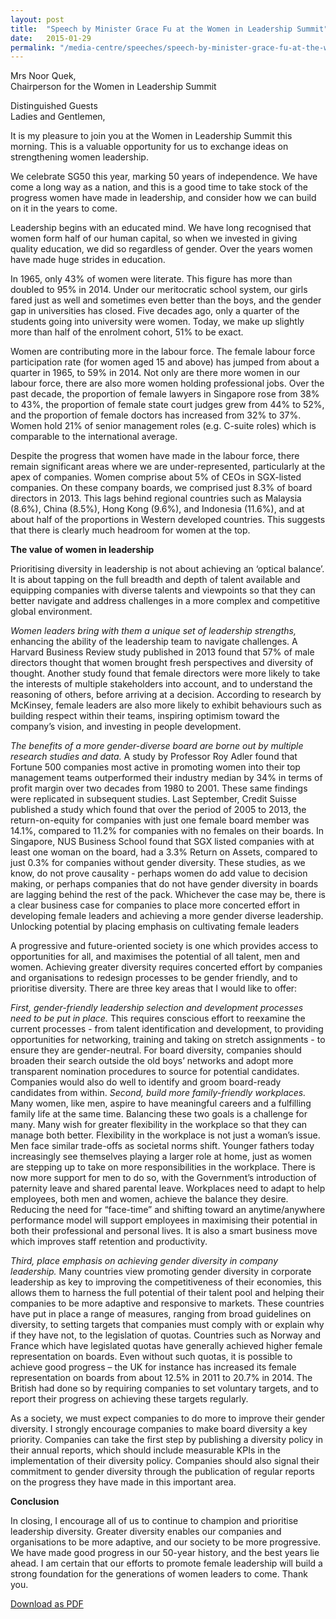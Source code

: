 ```yaml
---
layout: post
title:  "Speech by Minister Grace Fu at the Women in Leadership Summit"
date:   2015-01-29
permalink: "/media-centre/speeches/speech-by-minister-grace-fu-at-the-women-in-leadership-summit-on-29-jan-2015"
---
```


Mrs Noor Quek,  
Chairperson for the Women in Leadership Summit

Distinguished Guests  
Ladies and Gentlemen,

It is my pleasure to join you at the Women in Leadership Summit this morning. This is a valuable opportunity for us to exchange ideas on strengthening women leadership.

We celebrate SG50 this year, marking 50 years of independence. We have come a long way as a nation, and this is a good time to take stock of the progress women have made in leadership, and consider how we can build on it in the years to come.   

Leadership begins with an educated mind. We have long recognised that women form half of our human capital, so when we invested in giving quality education, we did so regardless of gender. Over the years women have made huge strides in education.  

In 1965, only 43% of women were literate. This figure has more than doubled to 95% in 2014. Under our meritocratic school system, our girls fared just as well and sometimes even better than the boys, and the gender gap in universities has closed. Five decades ago, only a quarter of the students going into university were women. Today, we make up slightly more than half of the enrolment cohort, 51% to be exact.  

Women are contributing more in the labour force. The female labour force participation rate (for women aged 15 and above) has jumped from about a quarter in 1965, to 59% in 2014. Not only are there more women in our labour force, there are also more women holding professional jobs. Over the past decade, the proportion of female lawyers in Singapore rose from 38% to 43%, the proportion of female state court judges grew from 44% to 52%,  and the proportion of female doctors has increased from 32% to 37%. Women hold 21% of senior management roles (e.g. C-suite roles) which is comparable to the international average.

Despite the progress that women have made in the labour force, there remain significant areas where we are under-represented, particularly at the apex of companies. Women comprise about 5% of CEOs in SGX-listed companies. On these company boards, we comprised just 8.3% of board directors in 2013. This lags behind regional countries such as Malaysia (8.6%), China (8.5%), Hong Kong (9.6%), and Indonesia (11.6%), and at about half of the proportions in Western developed countries. This suggests that there is clearly much headroom for women at the top.     

**The value of women in leadership**

Prioritising diversity in leadership is not about achieving an ‘optical balance’. It is about tapping on the full breadth and depth of talent available and equipping companies with diverse talents and viewpoints so that they can better navigate and address challenges in a more complex and competitive global environment.

_Women leaders bring with them a unique set of leadership strengths,_ enhancing the ability of the leadership team to navigate challenges. A Harvard Business Review study published in 2013 found that 57% of male directors thought that women brought fresh perspectives and diversity of thought. Another study found that female directors were 
more likely to take the interests of multiple stakeholders into account, and to understand the reasoning of others, before arriving at a decision. According to research by McKinsey, female leaders are also more likely to exhibit behaviours such as building respect within their teams, inspiring optimism toward the company’s vision, and investing in people development.

_The benefits of a more gender-diverse board are borne out by multiple research studies and data._ A study by Professor Roy Adler found that Fortune 500 companies most active in promoting women into their top management teams outperformed their industry median by 34% in terms of profit margin over two decades from 1980 to 2001. These 
same findings were replicated in subsequent studies. Last September, Credit Suisse published a study which found that over the period of 2005 to 2013, the return-on-equity for companies with just one female board member was 14.1%, compared to 11.2% for companies with no females on their boards. In Singapore, NUS Business School found that SGX listed companies with at least one woman on the board, had a 3.3% Return on Assets, compared to just 0.3% for companies without gender diversity. These studies, as we know, do not prove causality - perhaps women do add value to decision making, or perhaps companies that do not have gender diversity in boards are lagging behind the rest of the pack. Whichever the case may be, there is a clear business case for companies to place more concerted effort in developing female leaders and achieving a more gender diverse leadership. Unlocking potential by placing emphasis on cultivating female leaders  

A progressive and future-oriented society is one which provides access to opportunities for all, and maximises the potential of all talent, men and women. Achieving greater diversity requires concerted effort by companies and organisations to redesign processes to be gender friendly, and to prioritise diversity. There are three key areas that I would like to offer:

_First, gender-friendly leadership selection and development processes need to be put in place._ This requires conscious effort to reexamine the current processes - from talent identification and development, to providing opportunities for networking, training and 
taking on stretch assignments - to ensure they are gender-neutral. For board diversity, companies should broaden their search outside the old boys’ networks and adopt more transparent nomination procedures to source for potential candidates. Companies would also do well to identify and groom board-ready candidates from within. 
_Second, build more family-friendly workplaces._ Many women, like men, aspire to have meaningful careers and a fulfilling family life at the same time. Balancing these two goals is a challenge for many. Many wish for greater flexibility in the workplace so that they can manage both better. Flexibility in the workplace is not just a woman’s issue. Men face similar trade-offs as societal norms shift. Younger fathers today increasingly see themselves playing a larger role at home, just as women are stepping up to take on more responsibilities in the workplace. There is now more support for men to do so, with the Government’s introduction of paternity leave and shared parental leave. Workplaces need to adapt to help employees, both men and women, achieve the balance they desire. Reducing the need for “face-time” and shifting toward an anytime/anywhere performance model will support employees in maximising their potential in both their professional and personal lives. It is also a smart business move which improves staff retention and productivity.

_Third, place emphasis on achieving gender diversity in company leadership._ Many countries view promoting gender diversity in corporate leadership as key to improving the competitiveness of their economies, this allows them to harness the full potential of their talent pool and helping their companies to be more adaptive and responsive to markets. These countries have put in place a range of measures, ranging from broad guidelines on diversity, to setting targets that companies must comply with or explain why if they have not, to the legislation of quotas. Countries such as Norway and France which have legislated quotas have generally achieved higher female representation on boards. Even without such quotas, it is possible to achieve good progress – the UK for 
instance has increased its female representation on boards from about 12.5% in 2011 to 20.7% in 2014. The British had done so by requiring companies to set voluntary targets, and to report their progress on achieving these targets regularly.   

As a society, we must expect companies to do more to improve their gender diversity. I strongly encourage companies to make board diversity a key priority. Companies can take the first step by publishing a diversity policy in their annual reports, which should include measurable KPIs in the implementation of their diversity policy. Companies should also signal their commitment to gender diversity through the publication 
of regular reports on the progress they have made in this important area.

**Conclusion**

In closing, I encourage all of us to continue to champion and prioritise leadership diversity. Greater diversity enables our companies and organisations to be more adaptive, and our society to be more progressive. We have made good progress in our 50-year history, and the best years lie ahead. I am certain that our efforts to promote female leadership will build a strong foundation for the generations of women 
leaders to come. Thank you.

[Download as PDF](https://github.com/isomerpages/isomerpages-stratgroup/raw/master/images/Speeches/speech-by-minister-grace-fu-at-the-women-in-leadership-summit-on-29-jan-2015.pdf)

